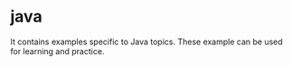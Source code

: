 # java
It contains examples specific to Java topics. These example can be used for learning and practice.
